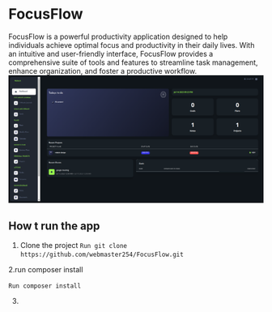# FocusFlow
FocusFlow is a powerful productivity application designed to help individuals achieve optimal focus and productivity in their daily lives. With an intuitive and user-friendly interface, FocusFlow provides a comprehensive suite of tools and features to streamline task management, enhance organization, and foster a productive workflow.
![alt focu](https://github.com/webmaster254/FocusFlow/blob/main/dashboard%20focus%20flow.png)

## How t run the app
1. Clone the project
`Run git clone https://github.com/webmaster254/FocusFlow.git`

2.run composer install

`Run composer install`

3.


